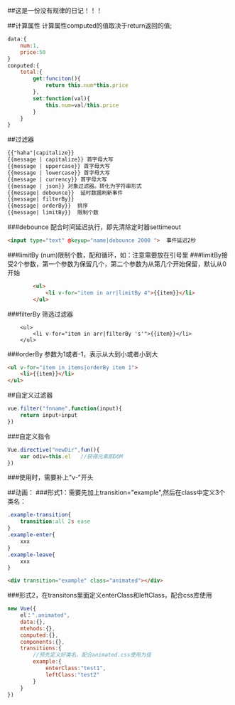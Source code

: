 ##这是一份没有规律的日记！！！



##计算属性 计算属性computed的值取决于return返回的值;
```javascript
data:{
    num:1,
    price:50
}
conputed:{
    total:{
        get:funciton(){
            return this.num*this.price
        },
        set:function(val){
            this.num=val/this.price
        }
    }
}
```

##过滤器
```html
{{"haha"|capitalize}}
{{message | capitalize}} 首字母大写
{{message | uppercase}} 首字母大写
{{message | lowercase}} 首字母大写
{{message | currency}} 首字母大写
{{message | json}} 对象过滤器。转化为字符串形式
{{message| debounce}}  延时数据刷新事件
{{message| filterBy}}  
{{message| orderBy}}  排序
{{message| limitBy}}  限制个数
```


###debounce 配合时间延迟执行，即先清除定时器settimeout
```html
<input type="text" @keyup="name|debounce 2000 ">  事件延迟2秒
```

###limitBy (num)限制个数，配和循环，如：注意需要放在引号里
###limitBy接受2个参数，第一个参数为保留几个，第二个参数为从第几个开始保留，默认从0开始
```html
        <ul>
            <li v-for="item in arr|limitBy 4">{{item}}</li>
        </ul>
```

###filterBy 筛选过滤器

        <ul>
            <li v-for="item in arr|filterBy 's'">{{item}}</li>
        </ul>

###orderBy  参数为1或者-1，表示从大到小或者小到大
```html
<ul v-for="item in items|orderBy item 1">  
    <li>{{item}}</li>
</ul>
```

##自定义过滤器
```javascript
vue.filter("fnname",function(input){
    return input+input
})
```


###自定义指令
```javascript
Vue.directive("newDir",fun(){
    var odiv=this.el   //获得元素即DOM
})
```

###使用时，需要补上"v-"开头   <div v-newDir></div>

##动画：
###形式1：需要先加上transition="example",然后在class中定义3个类名：
```css
.example-transition{
    transition:all 2s ease
}
.example-enter{
    xxx
}
.example-leave{
    xxx
}
```

```html
<div transition="example" class="animated"></div>
```

###形式2，在transitons里面定义enterClass和leftClass，配合css库使用
```javascript
new Vue({
    el：".animated",
    data:{},
    mtehods:{},
    computed:{},
    components:{},
    transitions:{
        //预先定义好类名，配合animated.css使用为佳
        example:{
            enterClass:"test1",
            leftClass:"test2"
        }
    }
})
```



